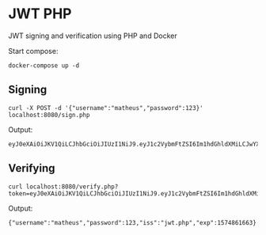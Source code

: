 # JWT PHP

JWT signing and verification using PHP and Docker

Start compose:

    docker-compose up -d

## Signing

    curl -X POST -d '{"username":"matheus","password":123}' localhost:8080/sign.php

Output:

    eyJ0eXAiOiJKV1QiLCJhbGciOiJIUzI1NiJ9.eyJ1c2VybmFtZSI6Im1hdGhldXMiLCJwYXNzd29yZCI6MTIzLCJpc3MiOiJqd3QucGhwIiwiZXhwIjoxNTc0ODYxNjYzfQ.keqkry0qFBagQKBtmitGseT8aNGztQELspMn_O0Cpb4

## Verifying

    curl localhost:8080/verify.php?token=eyJ0eXAiOiJKV1QiLCJhbGciOiJIUzI1NiJ9.eyJ1c2VybmFtZSI6Im1hdGhldXMiLCJwYXNzd29yZCI6MTIzLCJpc3MiOiJqd3QucGhwIiwiZXhwIjoxNTc0ODYxNjYzfQ.keqkry0qFBagQKBtmitGseT8aNGztQELspMn_O0Cpb4

Output:
    
    {"username":"matheus","password":123,"iss":"jwt.php","exp":1574861663}
